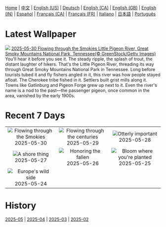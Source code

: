 [Home](../README.md) | [中文](zh-CN.md) | [English (US)](en-US.md) | [Deutsch](de-DE.md) | [English (CA)](en-CA.md) | [English (GB)](en-GB.md) | [English (IN)](en-IN.md) | [Español](es-ES.md) | [Français (CA)](fr-CA.md) | [Français (FR)](fr-FR.md) | [Italiano](it-IT.md) | [日本語](ja-JP.md) | [Português](pt-BR.md)

# Latest Wallpaper
![](https://www.bing.com/th?id=OHR.LittlePigeonRiver_EN-US1765916005_UHD.jpg)
[2025-05-30 Flowing through the Smokies Little Pigeon River, Great Smoky Mountains National Park, Tennessee(© GreenStock/Getty Images)](https://www.bing.com/th?id=OHR.LittlePigeonRiver_EN-US1765916005_UHD.jpg)
You'll hear it before you see it. The steady ripple, the splash of trout, the distant laughter of hikers. That's the Little Pigeon River, threading its way through Great Smoky Mountains National Park in Tennessee. Long before tourists tubed it and fly fishers angled in it, this river was how people stayed afloat. The Cherokee tribe fished in it. Settlers built grist mills along it. Towns like Gatlinburg and Pigeon Forge grew up next to it. Even the river's name is a nod to the past—the passenger pigeon, once common in the area, vanished by the early 1900s.

# Recent 7 Days
|  |  |  |
|:---:|:---:|:---:|
| ![](https://www.bing.com/th?id=OHR.LittlePigeonRiver_EN-US1765916005_400x240.jpg "Flowing through the Smokies") 2025-05-30 | ![](https://www.bing.com/th?id=OHR.MiravetSpain_EN-US4967052818_400x240.jpg "Flowing through the centuries") 2025-05-29 | ![](https://www.bing.com/th?id=OHR.KelpOtter_EN-US4867923884_400x240.jpg "Otterly important") 2025-05-28 |
| ![](https://www.bing.com/th?id=OHR.MonaValePool_EN-US4805820773_400x240.jpg "A shore thing") 2025-05-27 | ![](https://www.bing.com/th?id=OHR.ArlingtonSunrise_EN-US4503302075_400x240.jpg "Honoring the fallen") 2025-05-26 | ![](https://www.bing.com/th?id=OHR.ButchartFlowers_EN-US3361647368_400x240.jpg "Bloom where you're planted") 2025-05-25 |
| ![](https://www.bing.com/th?id=OHR.JotunheimenPark_EN-US4200824377_400x240.jpg "Europe's wild side") 2025-05-24 |  |  |

# History
[2025-05](../archives/wallpaper/en-US/w_2025_05.md) | [2025-04](../archives/wallpaper/en-US/w_2025_04.md) | [2025-03](../archives/wallpaper/en-US/w_2025_03.md) | [2025-02](../archives/wallpaper/en-US/w_2025_02.md)
